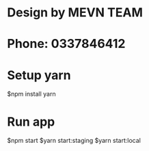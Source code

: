 # Design by MEVN TEAM
# Phone: 0337846412
# Setup yarn
$npm install yarn
# Run app
$npm start
$yarn start:staging
$yarn start:local
